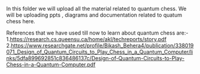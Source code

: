 In this folder we will upload all the material related to quantum chess.
We will be uploading ppts , diagrams and documentation related to quatum chess here.



References that we have used till now to learn about quantum chess are:-
  1.https://research.cs.queensu.ca/home/akl/techreports/story.pdf
  2.https://www.researchgate.net/profile/Bikash_Behera4/publication/338019071_Design_of_Quantum_Circuits_to_Play_Chess_in_a_Quantum_Computer/links/5dfa899692851c836486137c/Design-of-Quantum-Circuits-to-Play-Chess-in-a-Quantum-Computer.pdf
